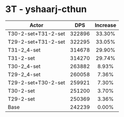 # 3T - yshaarj-cthun
| Actor | DPS | Increase |
|---|:---:|:---:|
|T30-2-set+T31-2-set|322896|33.30%|
|T29-2-set+T31-2-set|322295|33.05%|
|T31-2_4-set|314678|29.90%|
|T31-2-set|314270|29.74%|
|T30-2_4-set|263882|8.93%|
|T29-2_4-set|260058|7.36%|
|T29-2-set+T30-2-set|259921|7.30%|
|T30-2-set|251200|3.70%|
|T29-2-set|250369|3.36%|
|Base|242239|0.00%|
